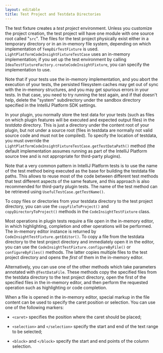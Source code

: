 ```yaml
---
layout: editable
title: Test Project and Testdata Directories
---
```


The test fixture creates a *test project*  environment.
Unless you customize the project creation, the test project will have one module with one source root called "```src```".
The files for the test project physically exist either in a temporary directory or in an in-memory file system, depending on which implementation of ```TempDirTestFixture``` is used.
```LightPlatformCodeInsightFixtureTestCase``` uses an in-memory implementation; if you set up the test environment by calling ```IdeaTestFixtureFactory.createCodeInsightFixture```, you can specify the implementation to use.

Note that if your tests use the in-memory implementation, and you abort the execution of your tests, the persisted filesystem caches may get out of sync with the in-memory structures, and you may get spurious errors in your tests.
In that case, you need to try running the test again, and if that doesn't help, delete the "system" subdirectory under the sandbox directory specified in the IntelliJ Platform SDK settings.

In your plugin, you normally store the test data for your tests (such as files on which plugin features will be executed and expected output files) in the *testdata*  directory.
This is just a directory under the content root of your plugin, but not under a source root (files in testdata are normally not valid source code and must not be compiled).
To specify the location of testdata, you must override the ```LightPlatformCodeInsightFixtureTestCase.getTestDataPath()``` method (the default implementation assumes running as part of the IntelliJ Platform source tree and is not appropriate for third-party plugins).

Note that a very common pattern in IntelliJ Platform tests is to use the name of the test method being executed as the base for building the testdata file paths.
This allows to reuse most of the code between different test methods that test different aspects of the same feature, and this approach is also recommended for third-party plugin tests.
The name of the test method can be retrieved using ```UsefulTestCase.getTestName()```.

To copy files or directories from your testdata directory to the test project directory, you can use the ```copyFileToProject()``` and ```copyDirectoryToProject()``` methods in the ```CodeInsightTestFixture``` class.

Most operations in plugin tests require a file open in the in-memory editor, in which highlighting, completion and other operations will be performed.
The in-memory editor instance is returned by ```CodeInsightTestFixture.getEditor()```.
To copy a file from the testdata directory to the test project directory and immediately open it in the editor, you can use the ```CodeInsightTestFixture.configureByFile()``` or ```configureByFiles()``` methods.
The latter copies multiple files to the test project directory and opens the *first*  of them in the in-memory editor.

Alternatively, you can use one of the other methods which take parameters annotated with ```@TestDataFile```.
These methods copy the specified files from the testdata directory to the test project directory, open the first of the specified files in the in-memory editor, and then perform the requested operation such as highlighting or code completion.

When a file is opened in the in-memory editor, special markup in the file content can be used to specify the caret position or selection.
You can use one of the following markers:

*  ```<caret>``` specifies the position where the caret should be placed;

*  ```<selection>``` and ```</selection>``` specify the start and end of the text range to be selected;

*  ```<block>``` and ```</block>``` specify the start and end points of the column selection.